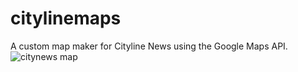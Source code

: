 # citylinemaps
A custom map maker for Cityline News using the Google Maps API.
![citynews map](https://imgur.com/bc919e98-2317-48fd-9653-06df459c1963)

